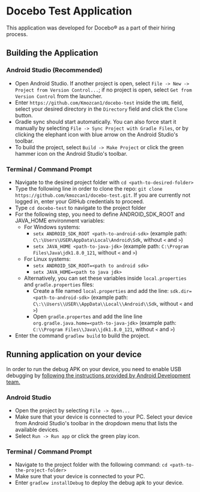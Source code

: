 # Docebo Test Application

This application was developed for Docebo® as a part of their hiring process. 

## Building the Application

### Android Studio (Recommended)

* Open Android Studio. If another project is open, select `File -> New -> Project from Version Control...`; if no project is open, select `Get from Version Control` from the launcher.
* Enter `https://github.com/Kmozcan1/docebo-test` inside the `URL` field, select your desired directory in the `Directory` field and click the `Clone` button.
* Gradle sync should start automatically. You can also force start it manually by selecting `File -> Sync Project with Gradle Files`, or by clicking the elephant icon with blue arrow on the Android Studio's toolbar.
* To build the project, select `Build -> Make Project` or click the green hammer icon on the Android Studio's toolbar.

### Terminal / Command Prompt

* Navigate to the desired project folder with `cd <path-to-desired-folder>`
* Type the following line in order to clone the repo: `git clone https://github.com/kmozcan1/docebo-test.git`. If you are currently not logged in, enter your GitHub credentials to proceed.
* Type `cd docebo-test` to navigate to the project folder
* For the following step, you need to define ANDROID_SDK_ROOT and JAVA_HOME environment variables:
  * For Windows systems:
    * `setx ANDROID_SDK_ROOT <path-to-android-sdk>` (example path: `C\:\Users\USER\AppData\Local\Android\Sdk`, without `<` and `>`)
    * `setx JAVA_HOME <path-to-java-jdk>` (example path: `C:\Program Files\Java\jdk1.8.0_121`, without `<` and `>`)
  * For Linux systems:
    * `setx ANDROID_SDK_ROOT=<path to android sdk>`
    * `setx JAVA_HOME=<path to java jdk>`
  * Alternatively, you can set these variables inside `local.properties` and `gradle.properties` files:
    * Create a file named `local.properties` and add the line: `sdk.dir=<path-to-android-sdk>` (example path: `C\:\\Users\\USER\\AppData\\Local\\Android\\Sdk`, without `<` and `>`)
    * Open `gradle.propertes` and add the line line `org.gradle.java.home=<path-to-java-jdk>` (example path: `C:\\Program Files\\Java\\jdk1.8.0_121`, without `<` and `>`)
* Enter the command `gradlew build` to build the project.

## Running application on your device

In order to run the debug APK on your device, you need to enable USB debugging by [following the instructions provided by Android Development team.](https://developer.android.com/studio/debug/dev-options#enable)

### Android Studio
* Open the project by selecting `File -> Open...`
* Make sure that your device is connected to your PC. Select your device from Android Studio's toolbar in the dropdown menu that lists the available devices.
* Select `Run -> Run app` or click the green play icon.

### Terminal / Command Prompt
* Navigate to the project folder with the following command: `cd <path-to-the-project-folder>` 
* Make sure that your device is connected to your PC.
* Enter `gradlew installDebug` to deploy the debug apk to your device. 
  
  
  
  
